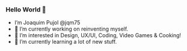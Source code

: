 ### Hello World 👋 ###

- I’m Joaquim Pujol @jqm75
- 🔭 I’m currently working on reinventing myself.
- 👀 I’m interested in Design, UX/UI, Coding, Video Games & Cooking!
- 🌱 I’m currently learning a lot of new stuff.

<!--
**jqm75/jqm75** is a ✨ _special_ ✨ repository because its `README.md` (this file) appears on your GitHub profile.

Here are some ideas to get you started:

- 🔭 I’m currently working on ...
- 🌱 I’m currently learning ...
- 👯 I’m looking to collaborate on ...
- 🤔 I’m looking for help with ...
- 💬 Ask me about ...
- 📫 How to reach me: ...
- 😄 Pronouns: ...
- ⚡ Fun fact: ...
-->
